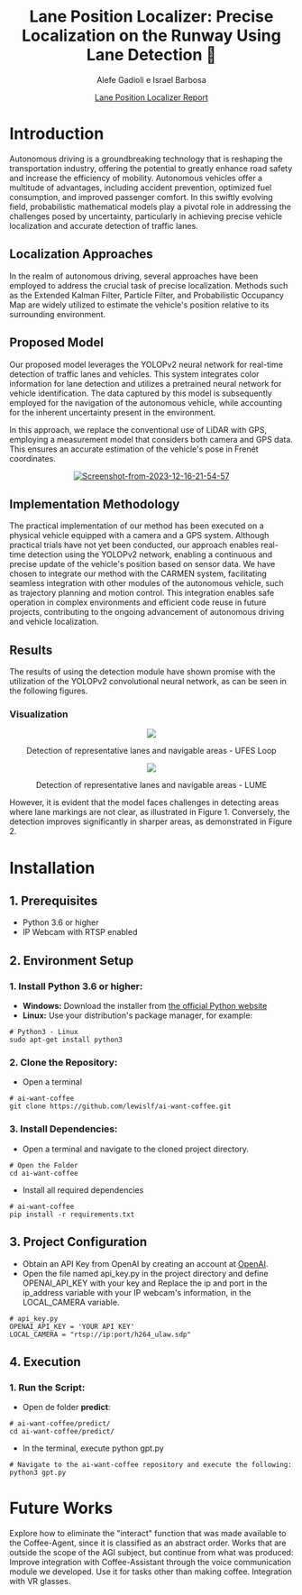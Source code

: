 <div align="center">
<h1> Lane Position Localizer: Precise Localization on the Runway Using Lane Detection 🚗 </h1>

<!-- <--!span><font size="5", > Efficient and Robust 2D-to-BEV Representation Learning via Geometry-guided Kernel Transformer
</font></span> -->

  Alefe Gadioli e Israel Barbosa
<!-- <a href="https://scholar.google.com/citations?user=pCY-bikAAAAJ&hl=zh-CN">Jinwei Yuan</a> -->
<div><a href="https://drive.google.com/file/d/15c9RdFCcthiwg9AKDCs5SAQKj0-J2LT6/view?usp=sharing">Lane Position Localizer Report</a></div> 

</div>

# Introduction

Autonomous driving is a groundbreaking technology that is reshaping the transportation industry, offering the potential to greatly enhance road safety and increase the efficiency of mobility. Autonomous vehicles offer a multitude of advantages, including accident prevention, optimized fuel consumption, and improved passenger comfort. In this swiftly evolving field, probabilistic mathematical models play a pivotal role in addressing the challenges posed by uncertainty, particularly in achieving precise vehicle localization and accurate detection of traffic lanes.

## Localization Approaches
In the realm of autonomous driving, several approaches have been employed to address the crucial task of precise localization. Methods such as the Extended Kalman Filter, Particle Filter, and Probabilistic Occupancy Map are widely utilized to estimate the vehicle's position relative to its surrounding environment.

## Proposed Model
Our proposed model leverages the YOLOPv2 neural network for real-time detection of traffic lanes and vehicles. This system integrates color information for lane detection and utilizes a pretrained neural network for vehicle identification. The data captured by this model is subsequently employed for the navigation of the autonomous vehicle, while accounting for the inherent uncertainty present in the environment.

In this approach, we replace the conventional use of LiDAR with GPS, employing a measurement model that considers both camera and GPS data. This ensures an accurate estimation of the vehicle's pose in Frenét coordinates.

<div align="center">
  <a href="https://ibb.co/1bjc38J"><img src="https://i.ibb.co/jHstdgZ/Screenshot-from-2023-12-16-21-54-57.png" alt="Screenshot-from-2023-12-16-21-54-57" border="0"></a>
</div>

## Implementation Methodology

The practical implementation of our method has been executed on a physical vehicle equipped with a camera and a GPS system. Although practical trials have not yet been conducted, our approach enables real-time detection using the YOLOPv2 network, enabling a continuous and precise update of the vehicle's position based on sensor data. We have chosen to integrate our method with the CARMEN system, facilitating seamless integration with other modules of the autonomous vehicle, such as trajectory planning and motion control. This integration enables safe operation in complex environments and efficient code reuse in future projects, contributing to the ongoing advancement of autonomous driving and vehicle localization.

## Results
The results of using the detection module have shown promise with the utilization of the YOLOPv2 convolutional neural network, as can be seen in the following figures.

### Visualization
<div align="center">
  <td><img src=https://i.ibb.co/44x03D9/Design-sem-nome.png></td>
  <p> Detection of representative lanes and navigable areas - UFES Loop </p>
</div>

<div align="center">
  <td><img src=YOLOPv2/data/video2.gif></td>
  <p> Detection of representative lanes and navigable areas - LUME</p>
</div>

However, it is evident that the model faces challenges in detecting areas where lane markings are not clear, as illustrated in Figure 1. Conversely, the detection improves significantly in sharper areas, as demonstrated in Figure 2.



# Installation
## 1. Prerequisites

- Python 3.6 or higher
- IP Webcam with RTSP enabled

## 2. Environment Setup
### 1. Install Python 3.6 or higher:
- **Windows:** Download the installer from <a href="https://www.python.org/downloads/">the official Python website</a>
- **Linux:** Use your distribution's package manager, for example:
``` shell
# Python3 - Linux
sudo apt-get install python3
```

### 2. Clone the Repository:
- Open a terminal
``` shell
# ai-want-coffee
git clone https://github.com/lewislf/ai-want-coffee.git
```

### 3. Install Dependencies:
- Open a terminal and navigate to the cloned project directory.
 ``` shell
# Open the Folder
cd ai-want-coffee
```
-  Install all required dependencies
``` shell
# ai-want-coffee
pip install -r requirements.txt
```

## 3. Project Configuration
- Obtain an API Key from OpenAI by creating an account at <a href="https://openai.com/">OpenAI</a>.
- Open the file named api_key.py in the project directory and define OPENAI_API_KEY with your key and Replace the ip and port in the ip_address variable with your IP webcam's information, in the LOCAL_CAMERA variable.
``` shell
# api_key.py
OPENAI_API_KEY = 'YOUR API KEY'
LOCAL_CAMERA = "rtsp://ip:port/h264_ulaw.sdp" 
```

## 4. Execution
### 1. Run the Script:
- Open de folder **predict**:
 ```shell
# ai-want-coffee/predict/
cd ai-want-coffee/predict/
```
- In the terminal, execute python gpt.py
```shell
# Navigate to the ai-want-coffee repository and execute the following:
python3 gpt.py
```


# Future Works
Explore how to eliminate the "interact" function that was made available to the Coffee-Agent, since it is classified as an abstract order. Works that are outside the scope of the AGI subject, but continue from what was produced: Improve integration with Coffee-Assistant through the voice communication module we developed. Use it for tasks other than making coffee. Integration with VR glasses.
